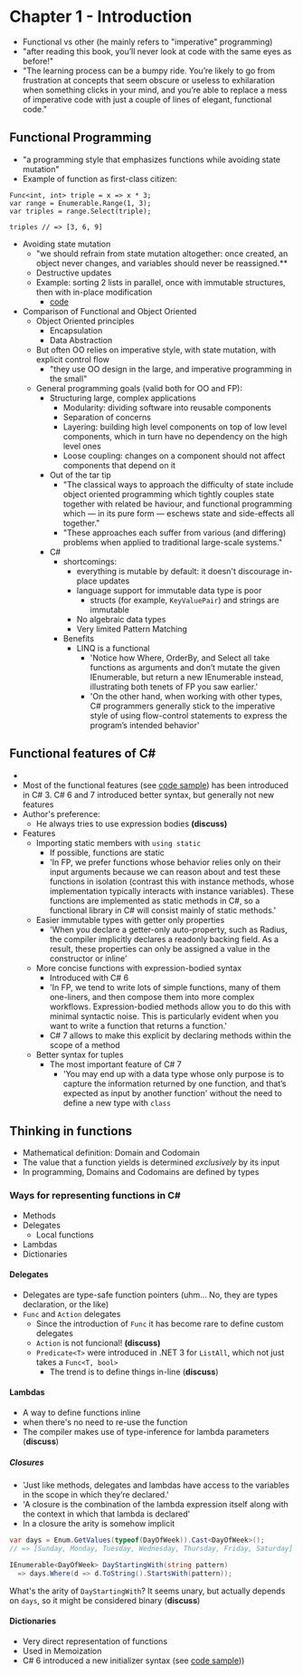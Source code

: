 # Chapter 1 - Introduction

* Functional vs other (he mainly refers to "imperative" programming)
* "after reading this book, you’ll never look at code with the same eyes as before!"
* "The learning process can be a bumpy ride. You’re likely to go from frustration at concepts that seem obscure or useless to exhilaration when something clicks in your mind, and you’re able to replace a mess of imperative code with just a couple of lines of elegant, functional code."

## Functional Programming
* "a programming style that emphasizes functions while avoiding state mutation"
* Example of function as first-class citizen:

```
Func<int, int> triple = x => x * 3;
var range = Enumerable.Range(1, 3);
var triples = range.Select(triple);

triples // => [3, 6, 9]
```

* Avoiding state mutation
  * "we should refrain from state mutation altogether: once created, an object never changes, and variables should never be reassigned.**
  * Destructive updates
  * Example: sorting 2 lists in parallel, once with immutable structures, then with in-place modification 
    * [code](FunctionalProgramming/ImmutabilityAndConcurrency/)
* Comparison of Functional and Object Oriented
  * Object Oriented principles
    * Encapsulation
    * Data Abstraction
  * But often OO relies on imperative style, with state mutation, with explicit control flow
    * "they use OO design in the large, and imperative programming in the small"
  * General programming goals (valid both for OO and FP):
    * Structuring large, complex applications
      * Modularity: dividing software into reusable components
      * Separation of concerns
      * Layering: building high level components on top of low level components, which in turn have no dependency on the high level ones
      * Loose coupling: changes on a component should not affect components that depend on it
    * Out of the tar tip
      * "The classical ways to approach the difficulty of state include object oriented programming which tightly couples state together with related be haviour, and functional programming which — in its pure form — eschews state and side-effects all together."
      * "These approaches each suffer from various (and differing) problems when applied to traditional large-scale systems."
    * C# 
      * shortcomings:
        * everything is mutable by default: it doesn't discourage in-place updates
        * language support for immutable data type is poor
          * structs (for example, `KeyValuePair`) and strings are immutable
        * No algebraic data types
        * Very limited Pattern Matching
      * Benefits
        * LINQ is a functional
          * 'Notice how Where, OrderBy, and Select all take functions as arguments and don’t mutate the given IEnumerable, but return a new IEnumerable instead, illustrating both tenets of FP you saw earlier.'
          * 'On the other hand, when working with other types, C# programmers generally stick to the imperative style of using flow-control statements to express the program’s intended behavior'
          
          
      

## Functional features of C#

* 
* Most of the functional features (see [code sample](FunctionalProgramming/FunctionalFeatures/Circle.cs)) has been introduced in C# 3. C# 6 and 7 introduced better syntax, but generally not new features
* Author's preference:
  * He always tries to use expression bodies **(discuss)**
* Features
  * Importing static members with `using static`
    * If possible, functions are static
    * 'In FP, we prefer functions whose behavior relies only on their input arguments because we can reason about and test these functions in isolation (contrast this with instance methods, whose implementation typically interacts with instance variables). These functions are implemented as static methods in C#, so a functional library in C# will consist mainly of static methods.'
  * Easier immutable types with getter only properties
    * 'When you declare a getter-only auto-property, such as Radius, the compiler implicitly declares a readonly backing field. As a result, these properties can only be assigned a value in the constructor or inline'
  * More concise functions with expression-bodied syntax
    * Introduced with C# 6
    * 'In FP, we tend to write lots of simple functions, many of them one-liners, and then compose them into more complex workflows. Expression-bodied methods allow you to do this with minimal syntactic noise. This is particularly evident when you want to write a function that returns a function.'
    * C# 7 allows to make this explicit by declaring methods within the scope of a method
  * Better syntax for tuples
    * The most important feature of C# 7
      * 'You may end up with a data type whose only purpose is to capture the information returned by one function, and that’s expected as input by another function' without the need to define a new type with `class`
      
    

## Thinking in functions
* Mathematical definition: Domain and Codomain
* The value that a function yields is determined *exclusively* by its input
* In programming, Domains and Codomains are defined by types

### Ways for representing functions in C#
* Methods
* Delegates
  * Local functions
* Lambdas
* Dictionaries

#### Delegates
* Delegates are type-safe function pointers (uhm... No, they are types declaration, or the like)
* `Func` and `Action` delegates
  * Since the introduction of `Func` it has become rare to define custom delegates
  * `Action` is not funcional! **(discuss)**
  * `Predicate<T>` were introduced in .NET 3 for `ListAll`, which not just takes a `Func<T, bool>`
    * The trend is to define things in-line (**discuss**)
    
#### Lambdas

* A way to define functions inline
* when there's no need to re-use the function
* The compiler makes use of type-inference for lambda parameters (**discuss**)

##### Closures
* 'Just like methods, delegates and lambdas have access to the variables in the scope in which they’re declared.'
* 'A closure is the combination of the lambda expression itself along with the context in which that lambda is declared'
* In a closure the arity is somehow implicit

```csharp
var days = Enum.GetValues(typeof(DayOfWeek)).Cast<DayOfWeek>();
// => [Sunday, Monday, Tuesday, Wednesday, Thursday, Friday, Saturday]

IEnumerable<DayOfWeek> DayStartingWith(string pattern) 
  => days.Where(d => d.ToString().StartsWith(pattern));
```
What's the arity of `DayStartingWith`? It seems unary, but actually depends on `days`, so it might be considered binary (**discuss**)

#### Dictionaries
* Very direct representation of functions
* Used in Memoization
* C# 6 introduced a new initializer syntax (see [code sample](FunctionalProgramming/FunctionalFeatures/DictionarySyntax.cs)))

